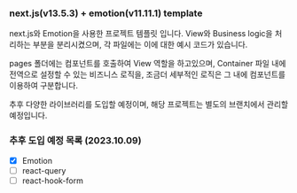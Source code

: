 ### next.js(v13.5.3) + emotion(v11.11.1) template

next.js와 Emotion을 사용한 프로젝트 템플릿 입니다.
View와 Business logic을 처리하는 부분을 분리시켰으며, 각 파일에는 이에 대한 예시 코드가 있습니다.

pages 폴더에는 <Container /> 컴포넌트를 호출하여 View 역할을 하고있으며,
Container 파일 내에 전역으로 설정할 수 있는 비즈니스 로직을, 조금더 세부적인 로직은 그 내에 <Components /> 컴포넌트를 이용하여 구분합니다.

추후 다양한 라이브러리를 도입할 예정이며, 해당 프로젝트는 별도의 브랜치에서 관리할 예정입니다.

### 추후 도입 예정 목록 (2023.10.09)
- [x] Emotion
- [ ] react-query
- [ ] react-hook-form
